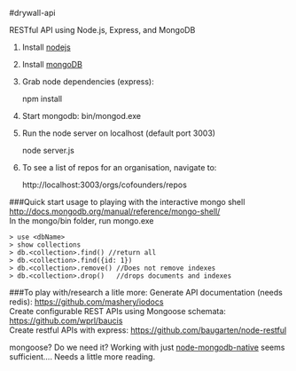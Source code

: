 #drywall-api

RESTful API using Node.js, Express, and MongoDB

1) Install [nodejs](http://nodejs.org/)    
2) Install [mongoDB](http://docs.mongodb.org/manual/installation/)   
3) Grab node dependencies (express):   

    npm install
    
4) Start mongodb: bin/mongod.exe  
5) Run the node server on localhost (default port 3003)

    node server.js

5) To see a list of repos for an organisation, navigate to:

    http://localhost:3003/orgs/cofounders/repos

###Quick start usage to playing with the interactive mongo shell
http://docs.mongodb.org/manual/reference/mongo-shell/   
In the mongo/bin folder, run mongo.exe   
  
    > use <dbName>   
    > show collections   
    > db.<collection>.find() //return all   
    > db.<collection>.find({id: 1})    
    > db.<collection>.remove() //Does not remove indexes    
    > db.<collection>.drop()   //drops documents and indexes    


###To play with/research a litle more:
Generate API documentation (needs redis): https://github.com/mashery/iodocs     
Create configurable REST APIs using Mongoose schemata: https://github.com/wprl/baucis    
Create restful APIs with express: https://github.com/baugarten/node-restful    

mongoose? Do we need it? Working with just [node-mongodb-native](https://github.com/mongodb/node-mongodb-native) seems sufficient.... Needs a little more reading.